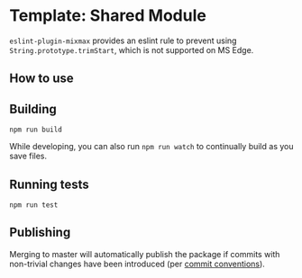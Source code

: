 # Template: Shared Module

`eslint-plugin-mixmax` provides an eslint rule to prevent using `String.prototype.trimStart`, which
is not supported on MS Edge.

## How to use


## Building

`npm run build`

While developing, you can also run `npm run watch` to continually build as you save files.

## Running tests

`npm run test`

## Publishing

Merging to master will automatically publish the package if commits with non-trivial changes have
been introduced (per [commit conventions](https://www.conventionalcommits.org)).
